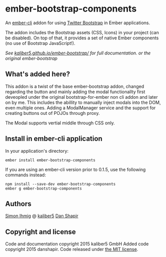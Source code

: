 # ember-bootstrap-components

An [ember-cli](http://www.ember-cli.com) addon for using [Twitter Bootstrap](http://getbootstrap.com/) in Ember applications.

The addon includes the Bootstrap assets (CSS, Icons) in your project (can be disabled). On top of that, it provides a set of native Ember components (no use of Bootstrap JavaScript!).</p>

*See [kaliber5.github.io/ember-bootstrap/](http://kaliber5.github.io/ember-bootstrap/) for full documentation. or the original ember-bootstrap*

## What's added here?
This addon is a twist of the base ember-bootstrap addon, changed regarding the button and mainly adding the modal functionallty first deveopled under the original bootstrap-for-ember non cli addon and later on by me.
This includes the abillity to manually inject modals into the DOM, even multiple ones. Adding a ModalManager service and the support for creating buttons out of POJOs through proxy.

The Modal supports vertial middle through CSS only.

## Install in ember-cli application

In your application's directory:

    ember install ember-bootstrap-components
    
If you are using an ember-cli version prior to 0.1.5, use the following commands instead:    
    
    npm install --save-dev ember-bootstrap-components
    ember g ember-bootstrap-components

## Authors

[Simon Ihmig](https://github.com/simonihmig) @ [kaliber5](http://www.kaliber5.de)
[Dan Shapir](https://github.com/danshapir)

## Copyright and license

Code and documentation copyright 2015 kaliber5 GmbH
Added code copyright 2015 danshapir. Code released under [the MIT license](LICENSE).
